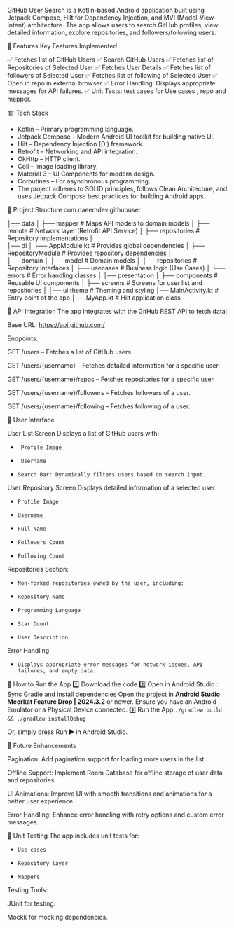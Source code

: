 GitHub User Search is a Kotlin-based Android application built using Jetpack Compose, Hilt for Dependency Injection, and MVI (Model-View-Intent) architecture. 
The app allows users to search GitHub profiles, view detailed information, 
explore repositories, and followers/following users.

📌 Features
Key Features Implemented

✅ Fetches list of GitHub Users
✅ Search GitHub Users
✅ Fetches list of Repositories of Selected User
✅ Fetches User Details
✅ Fetches list of followers of Selected User
✅ Fetches list of following of Selected User
✅ Open in repo in external browser
✅ Error Handling: Displays appropriate messages for API failures.
✅ Unit Tests: test cases for Use cases , repo and mapper.

🏗️ Tech Stack

* Kotlin – Primary programming language.
* Jetpack Compose – Modern Android UI toolkit for building native UI.
* Hilt – Dependency Injection (DI) framework.
* Retrofit – Networking and API integration.
* OkHttp – HTTP client.
* Coil – Image loading library.
* Material 3 – UI Components for modern design.
* Coroutines – For asynchronous programming.
* The project adheres to SOLID principles, follows Clean Architecture, and uses Jetpack Compose best practices for building Android apps.


📂 Project Structure
com.naeemdev.githubuser

│── data
│   ├── mapper             # Maps API models to domain models
│   ├── remote             # Network layer (Retrofit API Service)
│   ├── repositories       # Repository implementations
│   
│── di
│   ├── AppModule.kt       # Provides global dependencies
│   ├── RepositoryModule   # Provides repository dependencies
│   
│── domain
│   ├── model              # Domain models
│   ├── repositories       # Repository interfaces
│   ├── usecases           # Business logic (Use Cases)
│   └── errors             # Error handling classes
│
│── presentation
│   ├── components         # Reusable UI components
│   ├── screens            # Screens for user list and repositories
│
│── ui.theme               # Theming and styling
│── MainActivity.kt        # Entry point of the app
│── MyApp.kt               # Hilt application class

🔗 API Integration
The app integrates with the GitHub REST API to fetch data:

Base URL: https://api.github.com/

Endpoints:

GET /users – Fetches a list of GitHub users.

GET /users/{username} – Fetches detailed information for a specific user.

GET /users/{username}/repos – Fetches repositories for a specific user.

GET /users/{username}/followers – Fetches followers of a user.

GET /users/{username}/following – Fetches following of a user.


📱 User Interface

User List Screen
Displays a list of GitHub users with:
*      Profile Image
*      Username 
*     Search Bar: Dynamically filters users based on search input.


User Repository Screen
Displays detailed information of a selected user:

*     Profile Image
*     Username
*     Full Name
*     Followers Count
*     Following Count

Repositories Section:
*     Non-forked repositories owned by the user, including:
*     Repository Name
*     Programming Language
*     Star Count
*     User Description

Error Handling
*     Displays appropriate error messages for network issues, API failures, and empty data.


🚀 How to Run the App
1️⃣ Download the code
2️⃣ Open in Android Studio : Sync Gradle and install dependencies
Open the project in  **Android Studio Meerkat Feature Drop | 2024.3.2** or newer.
Ensure you have an Android Emulator or a Physical Device connected.
3️⃣ Run the App
    `./gradlew build && ./gradlew installDebug`

Or, simply press Run ▶️ in Android Studio.

🎯 Future Enhancements

Pagination: Add pagination support for loading more users in the list.

Offline Support: Implement Room Database for offline storage of user data and repositories.

UI Animations: Improve UI with smooth transitions and animations for a better user experience.

Error Handling: Enhance error handling with retry options and custom error messages.

🧪 Unit Testing
The app includes unit tests for:

*     Use cases
*     Repository layer
*     Mappers

Testing Tools:

JUnit for testing.

Mockk for mocking dependencies.
